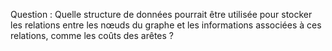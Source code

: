 Question : Quelle structure de données pourrait être utilisée pour stocker les relations entre les nœuds du graphe et les informations associées à ces relations, comme les coûts des arêtes ?


